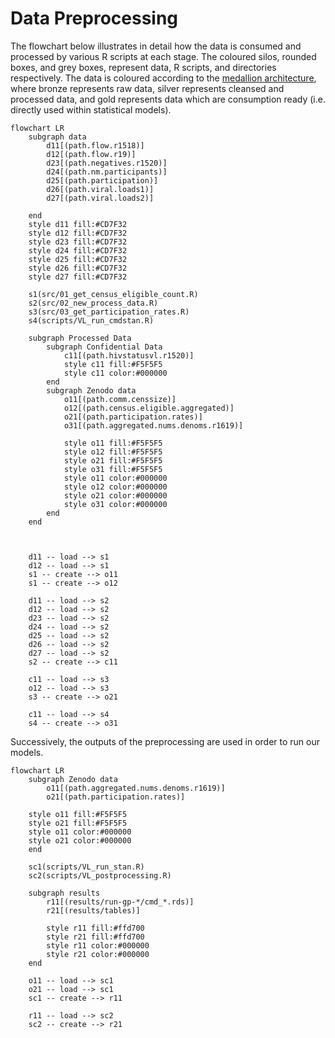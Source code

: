 # Data Preprocessing

The flowchart below illustrates in detail how the data is consumed and processed by various R scripts at each stage. The coloured silos, rounded boxes, and grey boxes, represent data, R scripts, and directories respectively. The data is coloured according to the [medallion architecture](https://www.databricks.com/glossary/medallion-architecture), where bronze represents raw data, silver represents cleansed and processed data, and gold represents data which are consumption ready (i.e. directly used within statistical models).

```mermaid
flowchart LR 
	subgraph data
        d11[(path.flow.r1518)]
        d12[(path.flow.r19)]
        d23[(path.negatives.r1520)]
        d24[(path.nm.participants)]
        d25[(path.participation)]
        d26[(path.viral.loads1)]
        d27[(path.viral.loads2)]

	end 
	style d11 fill:#CD7F32
	style d12 fill:#CD7F32
	style d23 fill:#CD7F32
	style d24 fill:#CD7F32
	style d25 fill:#CD7F32
	style d26 fill:#CD7F32
	style d27 fill:#CD7F32
	
    s1(src/01_get_census_eligible_count.R)
    s2(src/02_new_process_data.R)
    s3(src/03_get_participation_rates.R) 
    s4(scripts/VL_run_cmdstan.R)

    subgraph Processed Data
        subgraph Confidential Data
            c11[(path.hivstatusvl.r1520)]
            style c11 fill:#F5F5F5
            style c11 color:#000000
        end
        subgraph Zenodo data
            o11[(path.comm.censsize)]
            o12[(path.census.eligible.aggregated)]
            o21[(path.participation.rates)]
            o31[(path.aggregated.nums.denoms.r1619)]

            style o11 fill:#F5F5F5
            style o12 fill:#F5F5F5
            style o21 fill:#F5F5F5
            style o31 fill:#F5F5F5
            style o11 color:#000000
            style o12 color:#000000
            style o21 color:#000000
            style o31 color:#000000
        end
    end
	

	
	d11 -- load --> s1
	d12 -- load --> s1
	s1 -- create --> o11
	s1 -- create --> o12
  
	d11 -- load --> s2
	d12 -- load --> s2
	d23 -- load --> s2
	d24 -- load --> s2
	d25 -- load --> s2
	d26 -- load --> s2
	d27 -- load --> s2
	s2 -- create --> c11
 
	c11 -- load --> s3
	o12 -- load --> s3
	s3 -- create --> o21
    
    c11 -- load --> s4
    s4 -- create --> o31
```


Successively, the outputs of the preprocessing are used in order to run our models.

```mermaid
flowchart LR 
	subgraph Zenodo data
		o11[(path.aggregated.nums.denoms.r1619)]
        o21[(path.participation.rates)]

    style o11 fill:#F5F5F5
    style o21 fill:#F5F5F5
    style o11 color:#000000
    style o21 color:#000000
	end 
 
	sc1(scripts/VL_run_stan.R)
    sc2(scripts/VL_postprocessing.R)
	
	subgraph results
		r11[(results/run-gp-*/cmd_*.rds)]
        r21[(results/tables)]

		style r11 fill:#ffd700
		style r21 fill:#ffd700
		style r11 color:#000000
		style r21 color:#000000
	end
	
	o11 -- load --> sc1
	o21 -- load --> sc1
	sc1 -- create --> r11
    
    r11 -- load --> sc2
    sc2 -- create --> r21
```
